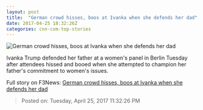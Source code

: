 ```yaml
---
layout: post
title:  "German crowd hisses, boos at Ivanka when she defends her dad"
date: 2017-04-25 18:32:26Z
categories: cnn-com-top-stories
---
```


![German crowd hisses, boos at Ivanka when she defends her dad](http://i2.cdn.cnn.com/cnnnext/dam/assets/170425073409-ivanka-trump-womens-panel-berlin-bts-00000000-super-tease.jpg)

Ivanka Trump defended her father at a women's panel in Berlin Tuesday after attendees hissed and booed when she attempted to champion her father's commitment to women's issues.


Full story on F3News: [German crowd hisses, boos at Ivanka when she defends her dad](http://www.f3nws.com/n/HasyfF)

> Posted on: Tuesday, April 25, 2017 11:32:26 PM
